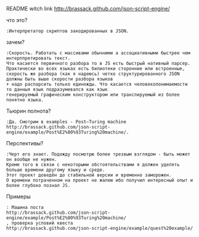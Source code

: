 README witch link http://brassack.github.com/json-script-engine/

что это?

	:Интерпретатор скриптов закодированных в JSON.
зачем?

	:Скорость. Работать с массивами обычними а ассоциативными быстрее чем интерппретировать текст. 
	Что касается первичного разбора то в JS есть быстрый нативный парсер. 
	Практически во всех языках есть билиотеки сторонние или встроенные, 
	скорость же разбора (как я надеюсь) четко структурированного JSON должны быть выше скорости разбора языков 
	+ надо распарсить только единожды. Что касается человекопонимаемости то данныя язык подразумевался как язык 
	генерируемый графическим конструктором или транслируемый из более понятно языка.
Тьюрин полнота?

	:Да. Смотрим в examples - Post–Turing machine 
	http://brassack.github.com/json-script-engine/example/Post%E2%80%93Turing%20machine/.
Перспективы?

	:Черт его знает. Подожду посмотрю более трезвым взглядом - быть может он вообще не нужен. 
	Кроме того в связи с некоторыми обстоятельствами я должен уделять больше времени другому языку и среде. 
	Этот проект доведён до стабильной версии и временно заморожен. 
	О времени потраченном на проект не жалею ибо получил интересный опыт и более глубоко познал JS.
	
Примеры

	: Машина поста
	http://brassack.github.com/json-script-engine/example/Post%E2%80%93Turing%20machine/
	, проверка условий квеста
	http://brassack.github.com/json-script-engine/example/quest%20example/
